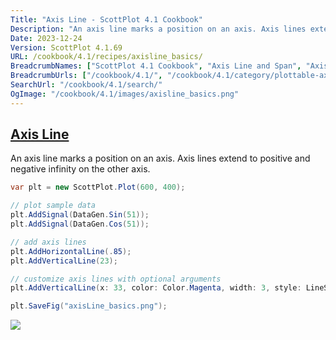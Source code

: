 ```yaml
---
Title: "Axis Line - ScottPlot 4.1 Cookbook"
Description: "An axis line marks a position on an axis. Axis lines extend to positive and negative infinity on the other axis."
Date: 2023-12-24
Version: ScottPlot 4.1.69
URL: /cookbook/4.1/recipes/axisline_basics/
BreadcrumbNames: ["ScottPlot 4.1 Cookbook", "Axis Line and Span", "Axis Line"]
BreadcrumbUrls: ["/cookbook/4.1/", "/cookbook/4.1/category/plottable-axis-line-and-span", "/cookbook/4.1/recipes/axisline_basics/"]
SearchUrl: "/cookbook/4.1/search/"
OgImage: "/cookbook/4.1/images/axisline_basics.png"
---
```


<h2><a id='axis-line' href='/cookbook/4.1/recipes/axisline_basics/'>Axis Line</a></h2>

An axis line marks a position on an axis. Axis lines extend to positive and negative infinity on the other axis.

```cs
var plt = new ScottPlot.Plot(600, 400);

// plot sample data
plt.AddSignal(DataGen.Sin(51));
plt.AddSignal(DataGen.Cos(51));

// add axis lines
plt.AddHorizontalLine(.85);
plt.AddVerticalLine(23);

// customize axis lines with optional arguments
plt.AddVerticalLine(x: 33, color: Color.Magenta, width: 3, style: LineStyle.Dot);

plt.SaveFig("axisLine_basics.png");
```

<img src='../../images/axisline_basics.png' class='d-block mx-auto my-5' />



